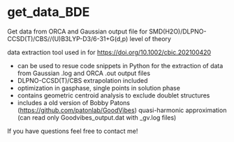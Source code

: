 # get_data_BDE
Get data from ORCA and Gaussian output file for SMD(H2O)/DLPNO-CCSD(T)/CBS//(U)B3LYP-D3/6-31+G(d,p) level of theory

data extraction tool used in for https://doi.org/10.1002/cbic.202100420

- can be used to resue code snippets in Python for the extraction of data from Gaussian .log and ORCA .out output files
- DLPNO-CCSD(T)/CBS extrapolation included
- optimization in gasphase, single points in solution phase
- contains geometric centroid analysis to exclude doublet structures
- includes a old version of Bobby Patons (https://github.com/patonlab/GoodVibes) quasi-harmonic approximation (can read only Goodvibes_output.dat with _gv.log files)

If you have questions feel free to contact me!
